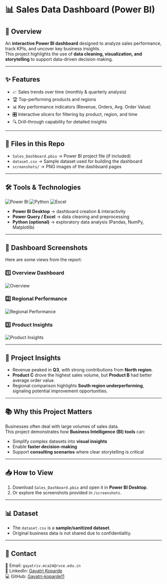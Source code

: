 # 📊 Sales Data Dashboard (Power BI)

## 🚀 Overview
An **interactive Power BI dashboard** designed to analyze sales performance, track KPIs, and uncover key business insights.  
This project highlights the use of **data cleaning, visualization, and storytelling** to support data-driven decision making.  

---

## ✨ Features
- 📈 Sales trends over time (monthly & quarterly analysis)  
- 🏆 Top-performing products and regions  
- 📊 Key performance indicators (Revenue, Orders, Avg. Order Value)  
- 🎛️ Interactive slicers for filtering by product, region, and time  
- 🔍 Drill-through capability for detailed insights  

---

## 📂 Files in this Repo
- `Sales_Dashboard.pbix` → Power BI project file (if included)  
- `dataset.csv` → Sample dataset used for building the dashboard  
- `screenshots/` → PNG images of the dashboard pages  

---

## 🛠️ Tools & Technologies
![Power BI](https://img.shields.io/badge/Power%20BI-F2C811?style=flat-square&logo=powerbi&logoColor=black)
![Python](https://img.shields.io/badge/Python-3776AB?style=flat-square&logo=python&logoColor=white)
![Excel](https://img.shields.io/badge/Excel-217346?style=flat-square&logo=microsoftexcel&logoColor=white)

- **Power BI Desktop** → dashboard creation & interactivity  
- **Power Query / Excel** → data cleaning and preprocessing  
- **Python (optional)** → exploratory data analysis (Pandas, NumPy, Matplotlib)  

---

## 📸 Dashboard Screenshots
Here are some views from the report:

### 1️⃣ Overview Dashboard
![Overview](screenshots/dashboard-overview.png)

### 2️⃣ Regional Performance
![Regional Performance](screenshots/dashboard-regions.png)

### 3️⃣ Product Insights
![Product Insights](screenshots/dashboard-products.png)

---

## 🔎 Project Insights
- Revenue peaked in **Q3**, with strong contributions from **North region**.  
- **Product C** drove the highest sales volume, but **Product B** had better average order value.  
- Regional comparison highlights **South region underperforming**, signaling potential improvement opportunities.  

---

## 📚 Why this Project Matters
Businesses often deal with large volumes of sales data.  
This project demonstrates how **Business Intelligence (BI) tools** can:  
- Simplify complex datasets into **visual insights**  
- Enable **faster decision-making**  
- Support **consulting scenarios** where clear storytelling is critical  

---

## 📥 How to View
1. Download `Sales_Dashboard.pbix` and open it in **Power BI Desktop**.  
2. Or explore the screenshots provided in `/screenshots`.  

---

## 📊 Dataset
- The `dataset.csv` is a **sample/sanitized dataset**.  
- Original business data is not shared due to confidentiality.  

---

## 👤 Contact
📧 Email: `gayatriv.mca24@rvce.edu.in`  
🔗 LinkedIn: [Gayatri Koparde](https://www.linkedin.com/in/gayatri-koparde-2a70772bb)  
💻 GitHub: [Gayatri-koparde11](https://github.com/Gayatri-koparde11)  
